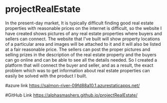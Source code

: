 # projectRealEstate

In the present-day market, It is typically difficult finding good real estate properties with reasonable prices on the internet is difficult, so the website I have created shows pictures of any real estate properties where buyers and sellers can connect. The website that I've built will show property locations of a particular area and images will be attached to it and it will also be listed at a fair reasonable price. The sellers can post the proper pictures and selling prizes in the description of the real estate property and the buyers can go online and can be able to see all the details needed. So I created a platform that will connect the buyer and seller, and as a result, the exact problem which was to get information about real estate properties can easily be solved with the product I built.


#azure link https://salmon-river-09fd88a10.1.azurestaticapps.net/

#GitHub Link https://alphasmashers.github.io/projectRealEstate/
